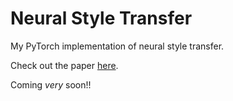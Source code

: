 # Neural Style Transfer


My PyTorch implementation of neural style transfer.

Check out the paper [here](http://openaccess.thecvf.com/content_cvpr_2016/papers/Gatys_Image_Style_Transfer_CVPR_2016_paper.pdf).

Coming *very* soon!!
